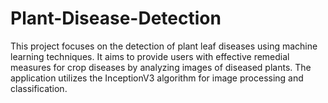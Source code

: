# Plant-Disease-Detection
This project focuses on the detection of plant leaf diseases using machine learning techniques. It aims to provide users with effective remedial measures for crop diseases by analyzing images of diseased plants. The application utilizes the InceptionV3 algorithm for image processing and classification.
